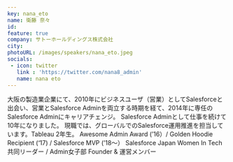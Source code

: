 ```yaml
---
key: nana_eto
name: 衛藤 奈々
id: 
feature: true
company: サトーホールディングス株式会社
city: 
photoURL: /images/speakers/nana_eto.jpeg
socials:
 - icon: twitter
   link : 'https://twitter.com/nana8_admin'
   name: nana eto
---
```

大阪の製造業企業にて、2010年にビジネスユーザ（営業）としてSalesforceと出会い、営業とSalesforce Adminを両立する時期を経て、2014年に専任のSalesforce Adminにキャリアチェンジ。
Salesforce Adminとして仕事を続けて10年になりました。
現職では、グローバルでのSalesforce運用推進を担当しています。Tableau 2年生。
Awesome Admin Award (’16）/ Golden Hoodie Recipient (‘17) / Salesforce MVP (’18～）
Salesforce Japan Women In Tech 共同リーダー / Admin女子部 Founder & 運営メンバー